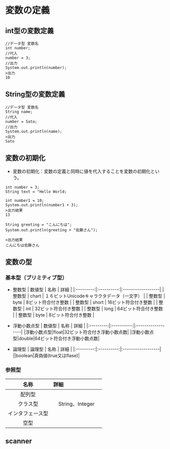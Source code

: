 # 変数の定義  
## int型の変数定義
```
//データ型 変数名
int number;
//代入
number = 3;
//出力
System.out.println(number);
>出力
10
```
## String型の変数定義
```
//データ型 変数名
String name;
//代入
number = Sato;
//出力
System.out.println(name);
>出力
Sato
```

## 変数の初期化  
* 変数の初期化：変数の定義と同時に値を代入することを変数の初期化という。  
```
int number = 3;
String text = "Hello World;

int number1 = 10;
System.out.println(number1 + 3);
>出力結果
13

String greeting = "こんにちは";
System.out.println(greeting + "佐藤さん");

>出力結果
こんにちは佐藤さん
```

## 変数の型
### 基本型（プリミティブ型）
* 整数型
| 数値型  | 名称 | 詳細 |
|:---------:|:----------:|:------------------|
| 整数型   | chart |  １６ビットUnicodeキャラクタデータ（一文字） |
| 整数型   | byte |  8ビット符合付き整数 |
| 整数型   | short |  16ビット符合付き整数 |
| 整数型   | int |  32ビット符合付き整数 |
| 整数型   | long |  64ビット符合付き整数 |
| 整数型   | byte |  8ビット符合付き整数 |

* 浮動小数点型
| 数値型  | 名称 | 詳細 |
|:---------:|:----------:|:------------------|
|浮動小数点型|float|32ビット符合付き浮動小数点数|
|浮動小数点型|double|64ビット符合付き浮動小数点数|

* 論理型
| 論理型 | 名称 | 詳細 |
|:---------:|:----------:|:------------------|
||boolean|真偽値(true又はflase)|

### 参照型  

| 名称 | 詳細 |
|:---------:|:----------|
|配列型|　　|
|クラス型|　String、Integer　|
|インタフェース型|　　|
|空型|　　|

## scanner  
```



```




